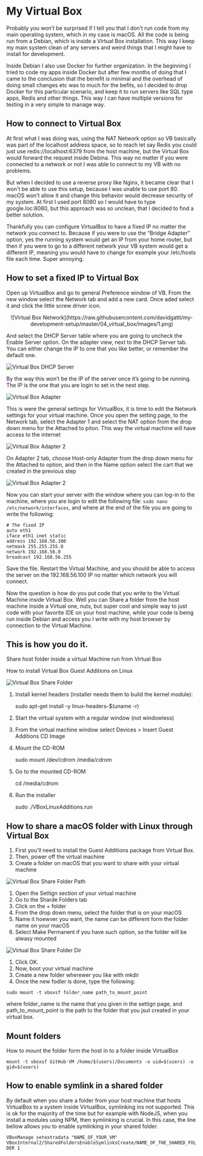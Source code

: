 # My Virtual Box

Probably you won’t be surprised if I tell you that I don’t run code from my main operating system, which in my case is macOS. All the code is being run from a Debian, which is inside a Virtual Box installation. This way I keep my main system clean of any servers and weird things that I might have to install for development.

Inside Debian I also use Docker for further organization. In the beginning I tried to code my apps inside Docker but after few months of doing that I came to the conclusion that the benefit is minimal and the overhead of doing small changes etc was to much for the befits, so I decided to drop Docker for this particular scenario, and keep it to run servers like SQL type apps, Redis and other things. This way I can have multiple versions for testing in a very simple to manage way.

## How to connect to Virtual Box

At first what I was doing was, using the NAT Network option so VB basically was part of the localhost address space, so to reach let say Redis you could just use redis://localhost:6379 from the host machine, but the Virtual Box would forward the request inside Debina. This way no matter if you were connected to a network or not I was able to connect to my VB with no problems.

But when I decided to use a reverse proxy like Nginx, it became clear that I won't be able to use this setup, because I was unable to use port 80. macOS won’t allow it and change this behavior would decrease security of my system. At first I used port 8080 so I would have to type google.loc:8080, but this approach was so unclean, that I decided to find a better solution.

Thankfully you can configure VirtualBox to have a fixed IP no matter the network you connect to. Because if you were to use the “Bridge Adapter” option, yes the running system would get an IP from your home router, but then if you were to go to a different network your VB system would get a different IP, meaning you would have to change for example your /etc/hosts file each time. Super annoying.

## How to set a fixed IP to Virtual Box

Open up VirtualBox and go to general Preference window of VB. From the new window select the Network tab and add a new card. Once aded select it and click the little screw driver icon.

<div align="center">
![Virtual Box Network](https://raw.githubusercontent.com/davidgatti/my-development-setup/master/04_virtual_box/images/1.png)
</div>

And select the DHCP Server table where you are going to uncheck the Enable Server option. On the adapter view, next to the DHCP Server tab. You can either change the IP to one that you like better, or remember the default one.

![Virtual Box DHCP Server](https://raw.githubusercontent.com/davidgatti/my-development-setup/master/04_virtual_box/images/2.png)

By the way this won’t be the IP of the server once it’s going to be running. The IP is the one that you are login to set in the next step.

![Virtual Box Adapter](https://raw.githubusercontent.com/davidgatti/my-development-setup/master/04_virtual_box/images/3.png)

This is were the general settings for VirtualBox, it is time to edit the Network settings for your virtual machine. Once you open the setting page, to the Network tab, select the Adapter 1 and select the NAT option from the drop down menu for the Attached to piton. This way the virtual machine will have access to the internet

![Virtual Box Adapter 2](https://raw.githubusercontent.com/davidgatti/my-development-setup/master/04_virtual_box/images/4.png)

On Adapter 2 tab, choose Host-only Adapter from the drop down menu for the Attached to option, and then in the Name option select the cart that we created in the previous step

![Virtual Box Adapter 2](https://raw.githubusercontent.com/davidgatti/my-development-setup/master/04_virtual_box/images/5.png)

Now you can start your server with the window where you can log-in to the machine, where you are login to edit the following file: `sudo nano /etc/network/interfaces`, and where at the end of the file you are going to write the following:

```
# The fixed IP
auto eth1
iface eth1 inet static
address 192.168.56.100
netmask 255.255.255.0
network 192.168.56.0
broadcast 192.168.56.255
```

Save the file. Restart the Virtual Machine, and you should be able to access the server on the 192.168.56.100 IP no matter which network you will connect.

Now the question is how do you put code that you write to the Virtual Machine inside Virtual Box. Well you can Share a folder from the host machine inside a Virtual one, nuts, but super cool and simple way to just code with your favorite IDE on your host machine, while your code is being run inside Debian and access you I write with my host browser by connection to the Virtual Machine.

## This is how you do it.

Share host folder inside a virtual Machine run from Virtual Box

How to install Virtual Box Guest Additions on Linux

![Virtual Box Share Folder](https://raw.githubusercontent.com/davidgatti/my-development-setup/master/04_virtual_box/images/6.png)

1. Install kernel headers (installer needs them to build the kernel module):

	sudo apt-get install -y linux-headers-$(uname -r)

1. Start the virtual system with a regular window (not windowless)
1. From the virtual machine window select Devices > Insert Guest Additions CD Image
1. Mount the CD-ROM

	sudo mount /dev/cdrom /media/cdrom

1. Go to the mounted CD-ROM

	cd /media/cdrom

1. Run the installer

	sudo ./VBoxLinuxAdditions.run

## How to share a macOS folder with Linux through Virtual Box

1. First you'll need to install the Guest Additions package from Virtual Box.
1. Then, power off the virtual machine
1. Create a folder on macOS that you want to share with your virtual machine

![Virtual Box Share Folder Path](https://raw.githubusercontent.com/davidgatti/my-development-setup/master/04_virtual_box/images/7.png)

1. Open the Settign section of your virtual machine
1. Go to the Sharde Folders tab
1. Click on the + folder
1. From the drop down menu, select the folder that is on your macOS
1. Name it hoewver you want, the name can be different form the folder name on your macOS
1. Select Make Permanent if you have such option, so the folder will be alwasy mounted

![Virtual Box Share Folder Dir](https://raw.githubusercontent.com/davidgatti/my-development-setup/master/04_virtual_box/images/8.png)

1. Click OK.
1. Now, boot your virtual machine
1. Create a new folder wherewer you like with mkdir
1. Once the new fodler is done, type the following:

`sudo mount -t vboxsf folder_name path_to_mount_point`

where folder_name is the name that you given in the settign page, and path_to_mount_point is the path to the folder that you jsut created in your virtual box.

## Mount folders

How to mount the folder form the host in to a folder inside VirtualBox

`mount -t vboxsf GitHub-VM /home/$(users)/Documents -o uid=$(users) -o gid=$(users)`

## How to enable symlink in a shared folder

By default when you share a folder from your host machine that hosts VirtualBox to a system inside VirtualBox, symlinking ins not supported. This is ok for the majority of the time but for example with NodeJS, when you install a modules using NPM, then symlinking is crucial. In this case, the line bellow allows you to enable symlinking in your shared folder.

`VBoxManage setextradata "NAME_OF_YOUR_VM" VBoxInternal2/SharedFoldersEnableSymlinksCreate/NAME_OF_THE_SHARED_FOLDER 1`